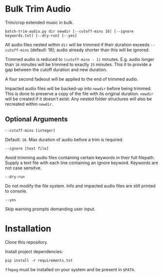 # Bulk Trim Audio
Trim/crop extended music in bulk.
```
batch-trim-audio.py dir newdir [--cutoff-mins 16] [--ignore keywords.txt] [--dry-run] [--yes]
```
All audio files nested within `dir` will be trimmed if their duration exceeds `--cutoff-mins` (default: 16); audio already shorter than this will be ignored. 

Trimmed audio is reduced to `(cutoff-mins - 1)` minutes. E.g. audio longer than `16` minutes will be trimmed to exactly `15` minutes. This it to provide a gap between the cutoff duration and new duration. 

A four second fadeout will be applied to the end of trimmed audio.

Impacted audio files will be backed-up into `newdir` before being trimmed. This is done to preserve a copy of the file with its original duration. `newdir` will be created if it doesn't exist.  Any nested folder structures will also be recreated within `newdir`.

## Optional Arguments

`--cutoff-mins [integer]`

Default: `16`. Max duration of audio before a trim is required.


`--ignore [text file]`

Avoid trimming audio files containing certain keywords in their full filepath. Supply a text file with each line containing an ignore keyword. Keywords are not case sensitve.

`--dry-run`

Do not modify the file system. Info and impacted audio files are still printed to console.

`--yes`

Skip warning prompts demanding user input.

# Installation

Clone this repository.

Install project dependencies:

```pip install -r requirements.txt```

`ffmpeg` must be installed on your system and be present in  `$PATH`.